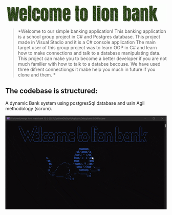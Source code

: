 ![Alt Text](https://github.com/Rezaeskandar/ATM/blob/main/vUxSczi0.gif)

> *Welcome to our simple banking application! This banking application is a school group project in C# and Postgres database. This project made in Visual Stadio and it is a C# console application The main target user of this group project was to learn OOP in C# and learn how to make connections and talk to a database manipulating data. This project can make you to become a better developer if you are not much familier with how to talk to a databse becouse. We have used three difrent connectiongs it mabe help you much in future if you clone and them. *
## The codebase is structured:

A dynamic Bank system using postgresSql database and usin Agil methodology (scrum).

![Alt Text](https://github.com/Rezaeskandar/ATM/blob/main/ezgif.com-optimize.gif)
